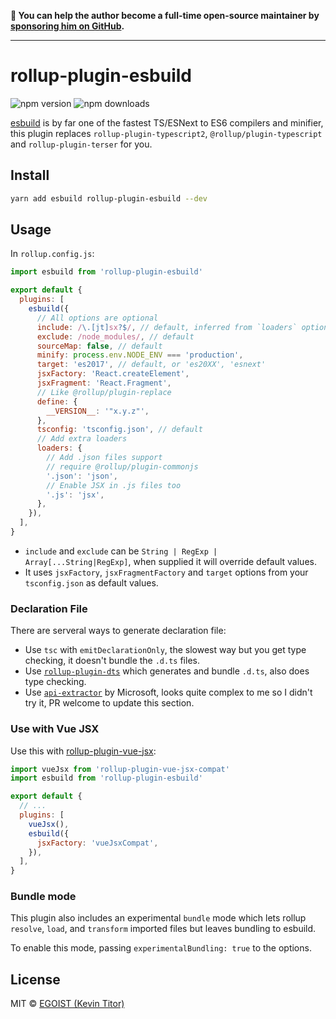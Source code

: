 **💛 You can help the author become a full-time open-source maintainer by [sponsoring him on GitHub](https://github.com/sponsors/egoist).**

---

# rollup-plugin-esbuild

![npm version](https://badgen.net/npm/v/rollup-plugin-esbuild) ![npm downloads](https://badgen.net/npm/dm/rollup-plugin-esbuild)

[esbuild](https://github.com/evanw/esbuild) is by far one of the fastest TS/ESNext to ES6 compilers and minifier, this plugin replaces `rollup-plugin-typescript2`, `@rollup/plugin-typescript` and `rollup-plugin-terser` for you.

## Install

```bash
yarn add esbuild rollup-plugin-esbuild --dev
```

## Usage

In `rollup.config.js`:

```js
import esbuild from 'rollup-plugin-esbuild'

export default {
  plugins: [
    esbuild({
      // All options are optional
      include: /\.[jt]sx?$/, // default, inferred from `loaders` option
      exclude: /node_modules/, // default
      sourceMap: false, // default
      minify: process.env.NODE_ENV === 'production',
      target: 'es2017', // default, or 'es20XX', 'esnext'
      jsxFactory: 'React.createElement',
      jsxFragment: 'React.Fragment',
      // Like @rollup/plugin-replace
      define: {
        __VERSION__: '"x.y.z"',
      },
      tsconfig: 'tsconfig.json', // default
      // Add extra loaders
      loaders: {
        // Add .json files support
        // require @rollup/plugin-commonjs
        '.json': 'json',
        // Enable JSX in .js files too
        '.js': 'jsx',
      },
    }),
  ],
}
```

- `include` and `exclude` can be `String | RegExp | Array[...String|RegExp]`, when supplied it will override default values.
- It uses `jsxFactory`, `jsxFragmentFactory` and `target` options from your `tsconfig.json` as default values.

### Declaration File

There are serveral ways to generate declaration file:

- Use `tsc` with `emitDeclarationOnly`, the slowest way but you get type checking, it doesn't bundle the `.d.ts` files.
- Use [`rollup-plugin-dts`](https://github.com/Swatinem/rollup-plugin-dts) which generates and bundle `.d.ts`, also does type checking.
- Use [`api-extractor`](https://api-extractor.com/) by Microsoft, looks quite complex to me so I didn't try it, PR welcome to update this section.

### Use with Vue JSX

Use this with [rollup-plugin-vue-jsx](https://github.com/xxholly32/rollup-plugin-vue-jsx):

```js
import vueJsx from 'rollup-plugin-vue-jsx-compat'
import esbuild from 'rollup-plugin-esbuild'

export default {
  // ...
  plugins: [
    vueJsx(),
    esbuild({
      jsxFactory: 'vueJsxCompat',
    }),
  ],
}
```

### Bundle mode

This plugin also includes an experimental `bundle` mode which lets rollup `resolve`, `load`, and `transform` imported files but leaves bundling to esbuild.

To enable this mode, passing `experimentalBundling: true` to the options.

## License

MIT &copy; [EGOIST (Kevin Titor)](https://github.com/sponsors/egoist)
